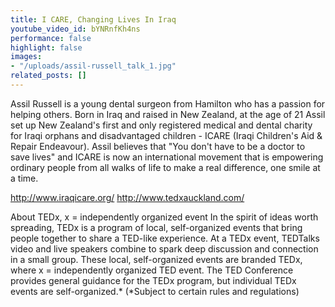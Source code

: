 ```yaml
---
title: I CARE, Changing Lives In Iraq
youtube_video_id: bYNRnfKh4ns
performance: false
highlight: false
images:
- "/uploads/assil-russell_talk_1.jpg"
related_posts: []
---
```


Assil Russell is a young dental surgeon from Hamilton who has a passion for helping others. Born in Iraq and raised in New Zealand, at the age of 21 Assil set up New Zealand's first and only registered medical and dental charity for Iraqi orphans and disadvantaged children - ICARE (Iraqi Children's Aid & Repair Endeavour). Assil believes that "You don't have to be a doctor to save lives" and ICARE is now an international movement that is empowering ordinary people from all walks of life to make a real difference, one smile at a time.

http://www.iraqicare.org/
http://www.tedxauckland.com/

About TEDx, x = independently organized event
In the spirit of ideas worth spreading, TEDx is a program of local, self-organized events that bring people together to share a TED-like experience. At a TEDx event, TEDTalks video and live speakers combine to spark deep discussion and connection in a small group. These local, self-organized events are branded TEDx, where x = independently organized TED event. The TED Conference provides general guidance for the TEDx program, but individual TEDx events are self-organized.* (*Subject to certain rules and regulations)
